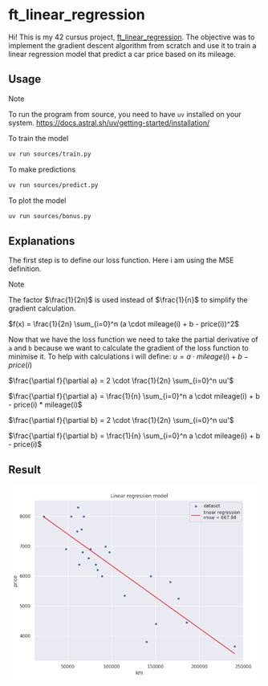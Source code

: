 # ft_linear_regression

Hi! This is my 42 cursus project, [ft_linear_regression](assets/subject.pdf).
The objective was to implement the gradient descent algorithm from scratch and use it to train a linear regression model that predict a car price based on its mileage.

## Usage

> [!NOTE]
> To run the program from source, you need to have `uv` installed on your system.
> https://docs.astral.sh/uv/getting-started/installation/

To train the model
```bash
uv run sources/train.py
```

To make predictions
```bash
uv run sources/predict.py
```

To plot the model
```bash
uv run sources/bonus.py
```

## Explanations

The first step is to define our loss function. Here i am using the MSE definition.

> [!NOTE]
> The factor $\frac{1}{2n}$ is used instead of $\frac{1}{n}$ to simplify the gradient calculation.

$f(x) = \frac{1}{2n} \sum_{i=0}^n (a \cdot mileage(i) + b - price(i))^2$

Now that we have the loss function we need to take the partial derivative of `a` and `b` because we want to calculate the gradient of the loss function to minimise it.
To help with calculations i will define: $u = a \cdot mileage(i) + b - price(i)$

$\frac{\partial f}{\partial a} = 2 \cdot \frac{1}{2n} \sum_{i=0}^n uu'$

$\frac{\partial f}{\partial a} = \frac{1}{n} \sum_{i=0}^n a \cdot mileage(i) + b - price(i) * mileage(i)$

$\frac{\partial f}{\partial b} = 2 \cdot \frac{1}{2n} \sum_{i=0}^n uu'$

$\frac{\partial f}{\partial b} = \frac{1}{n} \sum_{i=0}^n a \cdot mileage(i) + b - price(i)$

## Result

![Result](assets/result.png)
